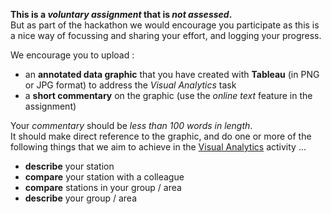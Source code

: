 <!--- Task : Week 03 --->

**This is a _voluntary assignment_ that is _not assessed_.**<br/>
But as part of the hackathon we would encourage you participate as this is a nice way of focussing and sharing your effort, and logging your progress.

We encourage you to upload :

- an **annotated data graphic** that you have created with **Tableau** (in PNG or JPG format) to address the _Visual Analytics_ task
- a **short commentary** on the graphic (use the _online text_ feature in the assignment)

Your _commentary_ should be _less than 100 words in length_.<br/>
It should make direct reference to the graphic, and do one or more of the following things that we aim to achieve in the [Visual Analytics](https://moodle.city.ac.uk/mod/page/view.php?id=2554491) activity ...<br/>

- **describe** your station
- **compare** your station with a colleague
- **compare** stations in your group / area
- **describe** your group / area
